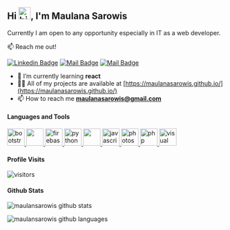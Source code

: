 ## Hi <img src="https://user-images.githubusercontent.com/1303154/88677602-1635ba80-d120-11ea-84d8-d263ba5fc3c0.gif" width="28px" alt="hi">, I'm Maulana Sarowis

Currently I am open to any opportunity especially in IT as a web developer.

:mailbox: Reach me out!

[![Linkedin Badge](https://img.shields.io/badge/-Maulana-0e76a8?style=flat&labelColor=0e76a8&logo=linkedin&logoColor=white)](https://www.linkedin.com/in/maulanasarowis/)
[![Mail Badge](https://img.shields.io/badge/-@maulanasarowis-e84393?style=flat&labelColor=e84393&logo=instagram&logoColor=white)](https://instagram.com/maulanasarowis)
[![Mail Badge](https://img.shields.io/badge/-maulanasarowis-c0392b?style=flat&labelColor=c0392b&logo=gmail&logoColor=white)](https://mail.google.com/mail/?view=cm&fs=1&to=maulanasarowis@gmail.com)

- 🌱 I’m currently learning **react**
- 👨‍💻 All of my projects are available at [https://maulanasarowis.github.io/](https://maulanasarowis.github.io/)
- 📫 How to reach me **maulanasarowis@gmail.com**

#### Languages and Tools

<p align="left">
<a href="https://getbootstrap.com" target="_blank"> <img src="https://img.icons8.com/color/480/000000/bootstrap.png" alt="bootstrap" width="40" height="40"/> </a>
<a href="https://reactnative.dev/" target="_blank"> <img src="https://img.icons8.com/color/480/000000/react-native.png" width="40" height="40"/> </a>
<a href="https://firebase.google.com/" target="_blank"> <img src="https://www.vectorlogo.zone/logos/firebase/firebase-icon.svg" alt="firebase" width="40" height="40"/> </a>
<a href="https://www.python.org/" target="_blank"> <img src="https://img.icons8.com/color/480/000000/python.png" alt="python" width="40" height="40"/> </a>
<a href="https://www.figma.com/" target="_blank"> <img src="https://img.icons8.com/windows/512/fa314a/figma.png" width="40" height="40"/> </a>
<a href="https://developer.mozilla.org/en-US/docs/Web/JavaScript" target="_blank"> <img src="https://img.icons8.com/color/480/000000/javascript.png" alt="javascript" width="40" height="40"/> </a>
<a href="https://www.photoshop.com/en" target="_blank"> <img src="https://img.icons8.com/color/480/fa314a/adobe-photoshop.png" alt="photoshop" width="40" height="40"/> </a>
<a href="https://www.php.net" target="_blank"> <img src="https://img.icons8.com/offices/480/000000/php-logo.png" alt="php" width="40" height="40"/> </a>
<a href="https://code.visualstudio.com" target="_blank"> <img src="https://img.icons8.com/color/480/fa314a/visual-studio-code-2019.png" alt="visual studio code" width="40" height="40"/> </a>
</p>

#### Profile Visits

![visitors](https://komarev.com/ghpvc/?username=maulanasarowis&label=Profile%20views&color=0e75b6&style=flat)

#### Github Stats

![maulansarowis github stats](https://github-readme-stats.vercel.app/api?username=maulanasarowis&theme=tokyonight)

![maulansarowis github languages](https://github-readme-stats.vercel.app/api/top-langs?username=maulanasarowis&show_icons=true&locale=en&layout=compact&theme=tokyonight)
